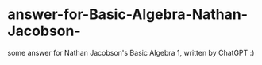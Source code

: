 # answer-for-Basic-Algebra-Nathan-Jacobson-
some answer for Nathan Jacobson's Basic Algebra 1, written by ChatGPT :)
